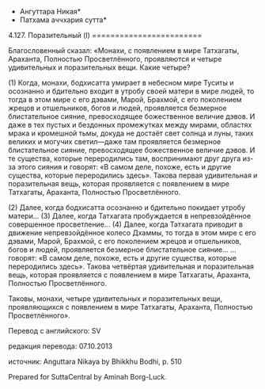 * Ангуттара Никая*
* Патхама аччхария сутта*

4\.127\. Поразительный \(I\)
\=\=\=\=\=\=\=\=\=\=\=\=\=\=\=\=\=\=\=\=\=\=\=\=

Благословенный сказал: «Монахи, с появлением в мире Татхагаты, Араханта, Полностью Просветлённого, проявляются и четыре удивительных и поразительных вещи\. Какие четыре?

\(1\) Когда, монахи, бодхисатта умирает в небесном мире Туситы и осознанно и бдительно входит в утробу своей матери в мире людей, то тогда в этом мире с его дэвами, Марой, Брахмой, с его поколением жрецов и отшельников, богов и людей, проявляется безмерное блистательное сияние, превосходящее божественное величие дэвов\. И даже в тех пустых и бездонных промежутках между мирами, областях мрака и кромешной тьмы, докуда не достаёт свет солнца и луны, таких великих и могучих светил—даже там проявляется безмерное блистательное сияние, превосходящее божественное величие дэвов\. И те существа, которые переродились там, воспринимают друг друга из\-за этого сияния и говорят: «В самом деле, похоже, есть и другие существа, которые переродились здесь»\. Такова первая удивительная и поразительная вещь, которая проявляется с появлением в мире Татхагаты, Араханта, Полностью Просветлённого\.

\(2\) Далее, когда бодхисатта осознанно и бдительно покидает утробу матери… \(3\) Далее, когда Татхагата пробуждается в непревзойдённое совершенное просветление… \(4\) Далее, когда Татхагата приводит в движение непревзойдённое колесо Дхаммы, то тогда в этом мире с его дэвами, Марой, Брахмой, с его поколением жрецов и отшельников, богов и людей, проявляется безмерное блистательное сияние… …говорят: «В самом деле, похоже, есть и другие существа, которые переродились здесь»\. Такова четвёртая удивительная и поразительная вещь, которая проявляется с появлением в мире Татхагаты, Араханта, Полностью Просветлённого\.

Таковы, монахи, четыре удивительных и поразительных вещи, проявляющихся с появлением в мире Татхагаты, Араханта, Полностью Просветлённого»\.

Перевод с английского: SV

редакция перевода: 07\.10\.2013

источник: Anguttara Nikaya by Bhikkhu Bodhi, p\. 510

Prepared for SuttaCentral by Aminah Borg\-Luck\.